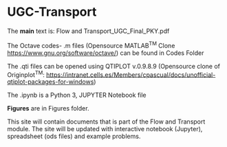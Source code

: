 # UGC-Transport

The **main** text is: Flow and Transport_UGC_Final_PKY.pdf


The Octave codes- .m files (Opensource MATLAB<sup>TM</sup> Clone https://www.gnu.org/software/octave/) can be found in Codes Folder

The .qti files can be opened using QTIPLOT v.0.9.8.9 (Opensource clone of Originplot<sup>TM</sup>: https://intranet.cells.es/Members/cpascual/docs/unofficial-qtiplot-packages-for-windows)

The .ipynb is a Python 3, JUPYTER Notebook file


**Figures** are in Figures folder.

This site will contain documents that is part of the Flow and Transport module. 
The site will be updated with interactive notebook (Jupyter), spreadsheet (ods files) and example problems.
